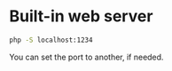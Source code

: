 [
  id: scope-uri
  tags:
  locations:
]: #

# Built-in web server

````bash
php -S localhost:1234
````

You can set the port to another, if needed.
